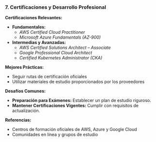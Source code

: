### **7. Certificaciones y Desarrollo Profesional**

**Certificaciones Relevantes:**

- **Fundamentales:**
  - *AWS Certified Cloud Practitioner*
  - *Microsoft Azure Fundamentals (AZ-900)*
- **Intermedias y Avanzadas:**
  - *AWS Certified Solutions Architect – Associate*
  - *Google Professional Cloud Architect*
  - *Certified Kubernetes Administrator (CKA)*

**Mejores Prácticas:**

- Seguir rutas de certificación oficiales
- Utilizar materiales de estudio proporcionados por los proveedores

**Desafíos Comunes:**

- **Preparación para Exámenes:** Establecer un plan de estudio riguroso.
- **Mantener Certificaciones Vigentes:** Cumplir con requisitos de actualización.

**Referencias:**

- Centros de formación oficiales de AWS, Azure y Google Cloud
- Comunidades en línea y grupos de estudio
